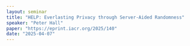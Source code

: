 ```yaml
---
layout: seminar
title: "HELP: Everlasting Privacy through Server-Aided Randomness"
speaker: "Peter Hall"
paper: "https://eprint.iacr.org/2025/140"
date: "2025-04-07"
---
```

